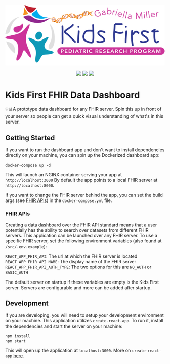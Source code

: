 <p align="center">
  <img src="public/fhir-data-dashboard.svg" alt="FHIR Data Dashboard logo" width="660px">
</p>
<p align="center">
  <a href="https://github.com/kids-first/kf-ui-fhir-data-dashboard/blob/master/LICENSE"><img src="https://img.shields.io/github/license/kids-first/kf-ui-fhir-data-dashboard.svg?style=for-the-badge"></a>
  <a href="https://circleci.com/gh/kids-first/kf-ui-fhir-data-dashboard"><img src="https://img.shields.io/circleci/project/github/kids-first/kf-ui-fhir-data-dashboard.svg?style=for-the-badge"></a>
  <a href="https://codecov.io/gh/kids-first/kf-ui-fhir-data-dashboard"><img src="https://img.shields.io/codecov/c/gh/kids-first/kf-ui-fhir-data-dashboard?style=for-the-badge"></a>
</p>

# Kids First FHIR Data Dashboard

💡📊A prototype data dashboard for any FHIR server. Spin this up in front of your server so people can get a quick visual understanding of what's in this server.

## Getting Started

If you want to run the dashboard app and don't want to install
dependencies directly on your machine, you can spin up the Dockerized dashboard
app:

```shell
docker-compose up -d
```

This will launch an NGINX container serving your app at `http://localhost:3000`
By default the app points to a local FHIR server at `http://localhost:8000`.

If you want to change the FHIR server behind the app, you can set the build args
(see [FHIR APIs](#FHIR-APIs)) in the `docker-compose.yml` file.

### FHIR APIs

Creating a data dashboard over the FHIR API standard means that a user potentially
has the ability to search over datasets from different FHIR servers.
This application can be launched over any FHIR server. To use a specific FHIR
server, set the following environment variables
(also found at `/src/.env.example`):

`REACT_APP_FHIR_API`: The url at which the FHIR server is located<br>
`REACT_APP_FHIR_API_NAME`: The display name of the FHIR server<br>
`REACT_APP_FHIR_API_AUTH_TYPE`: The two options for this are `NO_AUTH` or `BASIC_AUTH`

The default server on startup if these variables are empty is the Kids First server.
Servers are configurable and more can be added after startup.

## Development

If you are developing, you will need to setup your development
environment on your machine. This application utilizes `create-react-app`.
To run it, install the dependencies and start the server on your machine:

```
npm install
npm start
```

This will open up the application at `localhost:3000`.
More on `create-react-app` [here](https://reactjs.org/docs/create-a-new-react-app.html).

